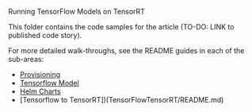 Running TensorFlow Models on TensorRT

This folder contains the code samples for the article (TO-DO: LINK to published code story).

For more detailed walk-throughs, see the README guides in each of the sub-areas:

- [Provisioning](Provisioning/README.md)
- [Tensorflow Model](TensorFlowModel/README.md)
- [Helm Charts](Helm/README.md)
- [Tensorflow to TensorRT])(TensorFlowTensorRT/README.md)
